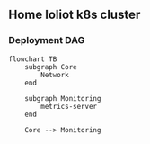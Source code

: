 ## Home loliot k8s cluster

### Deployment DAG

```mermaid
flowchart TB
    subgraph Core
        Network
    end

    subgraph Monitoring
        metrics-server
    end

    Core --> Monitoring
```
